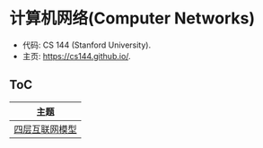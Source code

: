 # 计算机网络(Computer Networks)

- 代码: CS 144 (Stanford University).
- 主页: <https://cs144.github.io/>.

## ToC

| 主题                                |
|-----------------------------------|
| [四层互联网模型](四层互联网模型.md) |
